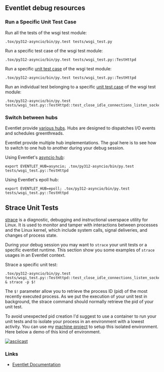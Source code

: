 ## Eventlet debug resources

### Run a Specific Unit Test Case

Run all the tests of the wsgi test module:

```shell
.tox/py312-asyncio/bin/py.test tests/wsgi_test.py
```

Run a specific test case of the wsgi test module:

```shell
.tox/py312-asyncio/bin/py.test tests/wsgi_test.py::TestHttpd
```

Run a specific [unit test case](https://docs.python.org/3/library/unittest.html#unittest.TestCase) of the wsgi test module:

```shell
.tox/py312-asyncio/bin/py.test tests/wsgi_test.py::TestHttpd
```

Run an individual test belonging to a specific [unit test case](https://docs.python.org/3/library/unittest.html#unittest.TestCase) of the wsgi test module:

```shell
.tox/py312-asyncio/bin/py.test tests/wsgi_test.py::TestHttpd::test_close_idle_connections_listen_socket_closed
```

### Switch between hubs

Eventlet provide [various hubs](https://eventlet.readthedocs.io/en/latest/hubs.html). Hubs are designed to dispatches I/O events and schedules greenthreads.

Eventlet provide multiple hub implementations. The goal here is to see how to switch to one hub to another during your debug session.

Using Eventlet's [asyncio hub](https://eventlet.readthedocs.io/en/latest/migration.html#step-1-switch-to-the-asyncio-hub):

```shell
export EVENTLET_HUB=asyncio; .tox/py312-asyncio/bin/py.test tests/wsgi_test.py::TestHttpd
```

Using Eventlet's epoll hub:

```shell
export EVENTLET_HUB=epoll; .tox/py312-asyncio/bin/py.test tests/wsgi_test.py::TestHttpd
```

## Strace Unit Tests

[strace](https://strace.io/) is a diagnostic, debugging and
instructional userspace utility for Linux. It is used to monitor
and tamper with interactions between processes and the Linux kernel,
which include system calls, signal deliveries, and changes of process
state.

During your debug session you may want to `strace` your unit tests or a specific eventlet runtime. This section show you some examples of `strace` usages in an Eventlet context.

Strace a specific unit test:

```shell
.tox/py312-asyncio/bin/py.test tests/wsgi_test.py::TestHttpd::test_close_idle_connections_listen_socket_closed & strace -p $!
```

The `$!` parameter allow you to retrieve the process ID (pid) of the most recently executed process. As we put the execution of your unit test in background, the strace command should normally retrieve the pid of your unit test.

To avoid unexpected pid creation I'd suggest to use a container to run your unit tests and to isolate your process in an environment with a lowest activity. You can use my [machine project](https://github.com/4383/machine) to setup this isolated environment. Here below a demo of this kind of environment.

[![asciicast](https://asciinema.org/a/0e7cLRsHiNJlBQdlIgdkApAsU.svg)](https://asciinema.org/a/0e7cLRsHiNJlBQdlIgdkApAsU)

### Links

- [Eventlet Documentation](https://eventlet.readthedocs.io/)
